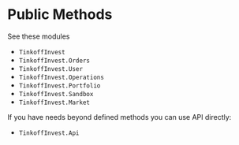 # Public Methods

See these modules

- `TinkoffInvest`
- `TinkoffInvest.Orders`
- `TinkoffInvest.User`
- `TinkoffInvest.Operations`
- `TinkoffInvest.Portfolio`
- `TinkoffInvest.Sandbox`
- `TinkoffInvest.Market`

If you have needs beyond defined methods you can use API directly:


- `TinkoffInvest.Api`